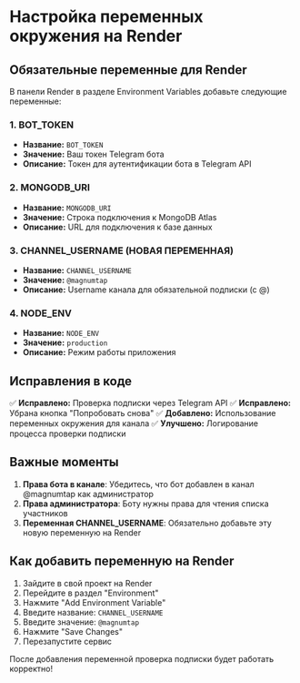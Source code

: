 # Настройка переменных окружения на Render

## Обязательные переменные для Render

В панели Render в разделе Environment Variables добавьте следующие переменные:

### 1. BOT_TOKEN
- **Название:** `BOT_TOKEN`
- **Значение:** Ваш токен Telegram бота
- **Описание:** Токен для аутентификации бота в Telegram API

### 2. MONGODB_URI  
- **Название:** `MONGODB_URI`
- **Значение:** Строка подключения к MongoDB Atlas
- **Описание:** URL для подключения к базе данных

### 3. CHANNEL_USERNAME (НОВАЯ ПЕРЕМЕННАЯ)
- **Название:** `CHANNEL_USERNAME`
- **Значение:** `@magnumtap`
- **Описание:** Username канала для обязательной подписки (с @)

### 4. NODE_ENV
- **Название:** `NODE_ENV`
- **Значение:** `production`
- **Описание:** Режим работы приложения

## Исправления в коде

✅ **Исправлено:** Проверка подписки через Telegram API
✅ **Исправлено:** Убрана кнопка "Попробовать снова"
✅ **Добавлено:** Использование переменных окружения для канала
✅ **Улучшено:** Логирование процесса проверки подписки

## Важные моменты

1. **Права бота в канале**: Убедитесь, что бот добавлен в канал @magnumtap как администратор
2. **Права администратора**: Боту нужны права для чтения списка участников
3. **Переменная CHANNEL_USERNAME**: Обязательно добавьте эту новую переменную на Render

## Как добавить переменную на Render

1. Зайдите в свой проект на Render
2. Перейдите в раздел "Environment"
3. Нажмите "Add Environment Variable"
4. Введите название: `CHANNEL_USERNAME`
5. Введите значение: `@magnumtap`
6. Нажмите "Save Changes"
7. Перезапустите сервис

После добавления переменной проверка подписки будет работать корректно!
